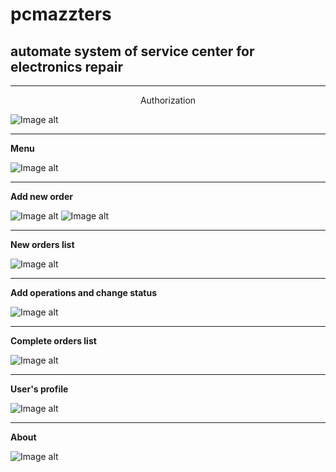 # pcmazzters
## automate system of service center for electronics repair
***
<div align="center">Authorization</div>
 
![Image alt](https://github.com/Erkenntnis/pcmazzters/raw/master/screenshots/login.png)
***
**Menu**
 
![Image alt](https://github.com/Erkenntnis/pcmazzters/raw/master/screenshots/menu.png)
***
**Add new order**
 
![Image alt](https://github.com/Erkenntnis/pcmazzters/raw/master/screenshots/chooseModel.png)
![Image alt](https://github.com/Erkenntnis/pcmazzters/raw/master/screenshots/customer.png)
***
**New orders list**
 
![Image alt](https://github.com/Erkenntnis/pcmazzters/raw/master/screenshots/newOrder.png)
***
**Add operations and change status**
 
![Image alt](https://github.com/Erkenntnis/pcmazzters/raw/master/screenshots/changeStatus.png)
***
**Complete orders list**
 
![Image alt](https://github.com/Erkenntnis/pcmazzters/raw/master/screenshots/complete.png)
***
**User's profile**
 
![Image alt](https://github.com/Erkenntnis/pcmazzters/raw/master/screenshots/complete.png)
***
**About**
 
![Image alt](https://github.com/Erkenntnis/pcmazzters/raw/master/screenshots/complete.png)
